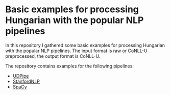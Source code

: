 # Basic examples for processing Hungarian with the popular NLP pipelines

In this repository I gathered some basic examples for processing Hungarian with the popular NLP pipelines.
The input format is raw or CoNLL-U preprocessed, the output format is CoNLL-U.

The repository contains examples for the following pipelines:

- [UDPipe](http://ufal.mff.cuni.cz/udpipe)
- [StanfordNLP](https://stanfordnlp.github.io/stanfordnlp/)
- [SpaCy](https://spacy.io/)
